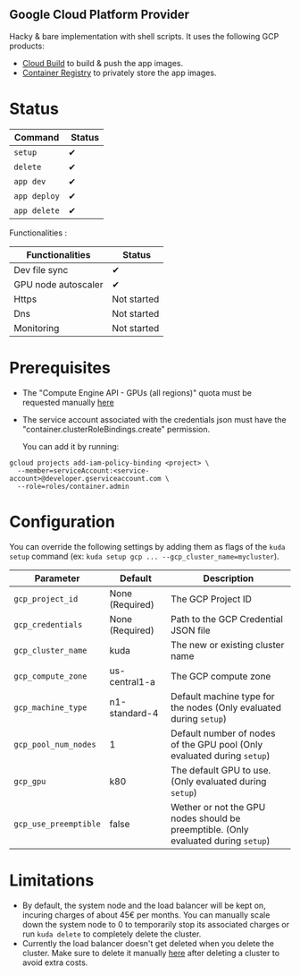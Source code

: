 ## Google Cloud Platform Provider

Hacky & bare implementation with shell scripts.
It uses the following GCP products:

- [Cloud Build](https://cloud.google.com/cloud-build) to build & push the app images.
- [Container Registry](https://cloud.google.com/container-registry) to privately store the app images.

# Status

| Command      |  Status |
| ------------ | ------- |
| `setup`      | ✔       |
| `delete`     | ✔       |
| `app dev`    | ✔       |
| `app deploy` | ✔       |
| `app delete` | ✔       |

Functionalities :

| Functionalities     |  Status     |
| ------------------- | ----------- |
| Dev file sync       | ✔           |
| GPU node autoscaler | ✔           |
| Https               | Not started |
| Dns                 | Not started |
| Monitoring          | Not started |

# Prerequisites

- The "Compute Engine API - GPUs (all regions)" quota must be requested manually [here](<https://console.cloud.google.com/iam-admin/quotas?metric=GPUs%20(all%20regions)>)

- The service account associated with the credentials json must have the "container.clusterRoleBindings.create" permission.

  You can add it by running:

```
gcloud projects add-iam-policy-binding <project> \
  --member=serviceAccount:<service-account>@developer.gserviceaccount.com \
  --role=roles/container.admin
```

# Configuration

You can override the following settings by adding them as flags of the `kuda setup` command (ex: `kuda setup gcp ... --gcp_cluster_name=mycluster`).

| Parameter             | Default          | Description                                                                        |
| --------------------- | ---------------- | ---------------------------------------------------------------------------------- |
| `gcp_project_id`      | None (Required)  | The GCP Project ID                                                                 |
| `gcp_credentials`     | None (Required)  | Path to the GCP Credential JSON file                                               |
| `gcp_cluster_name`    | kuda             | The new or existing cluster name                                                   |
| `gcp_compute_zone`    | us-central1-a    | The GCP compute zone                                                               |
| `gcp_machine_type`    | n1-standard-4    | Default machine type for the nodes (Only evaluated during `setup`)                 |
| `gcp_pool_num_nodes`  | 1                | Default number of nodes of the GPU pool (Only evaluated during `setup`)            |
| `gcp_gpu`             | k80              | The default GPU to use. (Only evaluated during `setup`)                            |
| `gcp_use_preemptible` | false            | Wether or not the GPU nodes should be preemptible. (Only evaluated during `setup`) |

# Limitations

- By default, the system node and the load balancer will be kept on, incuring charges of about 45€ per months. You can manually scale down the system node to 0 to temporarily stop its associated charges or run `kuda delete` to completely delete the cluster.
- Currently the load balancer doesn't get deleted when you delete the cluster. Make sure to delete it manually [here](https://console.cloud.google.com/net-services/loadbalancing/loadBalancers/list) after deleting a cluster to avoid extra costs.
